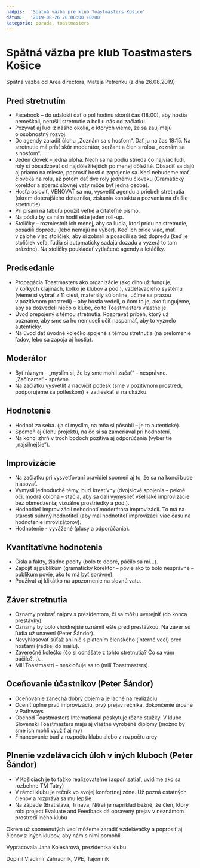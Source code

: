 ```yaml
---
nadpis:  'Spätná väzba pre klub Toastmasters Košice'
dátum:   '2019-08-26 20:00:00 +0200'
kategórie: porada, toastmasters
---
```


# Spätná väzba pre klub Toastmasters Košice

Spätná väzba od Area directora, Mateja Petrenku (z dňa 26.08.2019)

## Pred stretnutím
- Facebook – do udalosti dať o pol hodinu skorší čas (18:00), aby hostia nemeškali, nerušili stretnutie a boli u nás od začiatku.
- Pozývať aj ľudí z nášho okolia, o ktorých vieme, že sa zaujímajú o osobnostný rozvoj.
- Do agendy zaradiť úlohu „Zoznám sa s hosťom“. Dať ju na čas 18:15. Na stretnutie má prísť skôr moderátor, seržant a člen s rolou „zoznám sa s hosťom“. 
- Jeden človek – jedna úloha. Nech sa na pódiu strieda čo najviac ľudí, roly si obsadzovať od najdôležitejšich po menej dôležité. Obsadiť sa dajú aj priamo na mieste, poprosiť hostí o zapojenie sa. Keď nebudeme mať človeka na rolu, až potom dať dve roly jednému človeku (Gramatický korektor a zberač slovnej vaty môže byť jedna osoba).
- Hosťa osloviť, VENOVAŤ sa mu, vysvetliť agendu a priebeh stretnutia (okrem doterajšieho dotazníka, získania kontaktu a pozvania na ďalšie stretnutie).
- Pri písaní na tabuľu použiť veľké a čitateľné písmo.
- Na pódiu by sa nám hodil ešte jeden roll-up. 
- Stoličky – rozmiestniť ich menej, aby sa ľudia, ktorí prídu na stretnutie, posadili dopredu (lebo nemajú na výber). Keď ich príde viac, mať v zálohe viac stoličiek, aby si zobrali a posadili sa tiež dopredu (keď je stoličiek veľa, ľudia si automaticky sadajú dozadu a vyzerá to tam prázdno). Na stoličky poukladať vytlačené agendy a letáčiky.

## Predsedanie
- Propagácia Toastmasters ako organizácie (ako dlho už funguje, v koľkých krajinách, koľko je klubov a pod.), vzdelávacieho systému (vieme si vybrať z 11 ciest, materiály sú online, učíme sa praxou v pozitívnom prostredí) – aby hostia vedeli, o čom to je, ako fungujeme, aby sa dozvedeli niečo o klube, čo to Toastmasters vlastne je.
- Úvod prepojený s témou stretnutia. Rozprávať príbeh, ktorý už poznáme, aby sme sa ho nemuseli učiť naspamäť, aby to vyznelo autenticky.
- Na úvod dať úvodné kolečko spojené s témou stretnutia (na prelomenie ľadov, lebo sa zapoja aj hostia).

## Moderátor
- Byť ráznym – „myslím si, že by sme mohli začať“ – nesprávne. „Začíname“  - správne.
- Na začiatku vysvetliť a nacvičiť potlesk (sme v pozitívnom prostredí, podporujeme sa potleskom) + zatlieskať si na ukážku.

## Hodnotenie
- Hodnoť za seba. (ja si myslím, na mňa si pôsobil – je to autentické).
- Spomeň aj úlohu projektu, na čo si sa zameriaval pri hodnotení.
- Na konci zhrň v troch bodoch pozitíva aj odporúčania (vyber tie „najsilnejšie“).

## Improvizácie
- Na začiatku pri vysvetľovaní pravidiel spomeň aj to, že sa na konci bude hlasovať.
- Vymysli jednoduché témy, buď kreatívny (dvojslové spojenia – pekné oči, modrá obloha – stačia, aby sa dali vymyslieť všelijaké improvizácie bez obmedzenia; vizuálne prostriedky a pod.).
- Hodnotiteľ improvizácií nehodnotí moderátora improvizácií. To má na starosti súhrný hodnotiteľ (aby mal hodnotiteľ improvizácií viac času na hodnotenie imrovizátorov).
- Hodnotenie - vyvážené (plusy a odporúčania).

## Kvantitatívne hodnotenia
- Čísla a fakty, žiadne pocity (bolo to dobré, páčilo sa mi...).
- Zapojiť aj publikum (gramatický korektor – povie ako to bolo nesprávne – publikum povie, ako to má byť správne).
- Používať aj klikátko na upozornenie na slovnú vatu.

## Záver stretnutia
- Oznamy prebrať najprv s prezidentom, či sa môžu uverejniť (do konca prestávky).
- Oznamy by bolo vhodnejšie oznámiť ešte pred prestávkou. Na záver sú ľudia už unavení (Peter Šándor).
- Nevyhlasovať súťaž ani nič s platením členského (interné veci) pred hosťami (radšej do mailu).
- Záverečné kolečko (čo si odnášate z tohto stretnutia? Čo sa vám páčilo?...).
- Milí Toastmastri – neskloňuje sa to (milí Toastmasters).

## Oceňovanie účastníkov (Peter Šándor)
- Oceňovanie zanechá dobrý dojem a je lacné na realizáciu
- Oceniť úplne prvú improvizáciu, prvý prejav rečníka, dokončenie úrovne v Pathways
- Obchod Toastmasters International poskytuje rôzne stužky. V klube Slovenskí Toastmasters majú aj vlastne vyrobené diplomy (možno by sme ich mohli využiť aj my)
- Financovanie buď z rozpočtu klubu alebo z rozpočtu arey

## Plnenie vzdelávacích úloh v iných kluboch (Peter Šándor)
- V Košiciach je to ťažko realizovateľné (aspoň zatiaľ, uvidíme ako sa rozbehne TM Tatry)
- V rámci klubu je rečník vo svojej konfortnej zóne. Už pozná ostatných členov a rozpráva sa mu lepšie
- Na západe (Bratislava, Trnava, Nitra) je napríklad bežné, že člen, ktorý robí project Evaluate and Feedback dá opravený prejav v neznámom prostredí iného klubu

Okrem už spomenutých vecí môžeme zaradiť vzdelávačky a poprosiť aj členov z iných klubov, aby nám s nimi pomohli.

Vypracovala Jana Kolesárová, prezidentka klubu

Doplnil Vladimír Záhradník, VPE, Tajomník